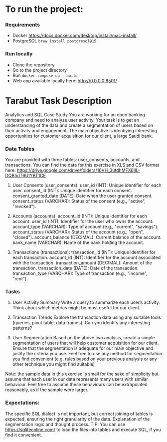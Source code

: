 # To run the project:

### Requirements
- Docker
https://docs.docker.com/desktop/install/mac-install/
- PostgreSQL 
`brew install postgresql@15`

### Run locally
- Clone the repository
- Go to the project directory
- Run `docker-compose up --build`
- Web app available locally here: http://0.0.0.0:8501/

# Tarabut Task Description

Analytics and SQL Case Study
You are working for an open banking company and need to analyze user activity. Your task is to get an understanding of the data and create a segmentation of users based on their activity and engagement.
The main objective is identiying interesting opportunities for customer acquisition for our client, a large Saudi bank.

### Data Tables
You are provided with three tables: user_consents, accounts, and transactions.
You can find the data for this exercise in XLS and CSV format here:
https://drive.google.com/drive/folders/16VH_3utdhMFX6IIL-DQBhdT6UtYBT1CE

1. User Consents (user_consents):
   user_id (INT): Unique identifier for each user.
   consent_id (INT): Unique identifier for each consent.
   consent_granted_date (DATE): Date when the user granted consent.
   consent_status (VARCHAR): Status of the consent (e.g., "active", "revoked").

2. Accounts (accounts):
   account_id (INT): Unique identifier for each account.
   user_id (INT): Identifier for the user who owns the account.
   account_type (VARCHAR): Type of account (e.g., "current", "savings").
   account_status (VARCHAR): Status of the account (e.g., "open", "closed").
   account_balance (DECIMAL): Current balance of the account.
   bank_name (VARCHAR): Name of the bank holding the account.

3. Transactions (transactions):
   transaction_id (INT): Unique identifier for each transaction.
   account_id (INT): Identifier for the account associated with the transaction.
   transaction_amount (DECIMAL): Amount of the transaction.
   transaction_date (DATE): Date of the transaction.
   transaction_type (VARCHAR): Type of transaction (e.g., "income", "rent").

### Tasks

1. User Activity Summary
   Write a query to summarize each user’s activity.
   Think about which metrics might be most useful for our client.

2. Transaction Trends
   Explore the transaction data using any suitable tools (queries, pivot table, data frames).
   Can you identify any interesting patterns?

3. User Segmentation
   Based on the above two analysis, create a simple segmentation of users that will help customer acquisition for our client.
   Ensure that the segmentation is adequate for our main objective and justify the criteria you use.
   Feel free to use any method for segmentation you find convenient (e.g. rules based on your previous analysis or any other technique you might find suitable)

Note: the sample data in this exercise is small for the sake of simplicity but assume that each user in our data represents many users with similar behaviour. Feel free to assume these behaviours can be extrapolated reasonably, as if the sample were larger.

### Expectations:
The specific SQL dialect is not important, but correct joining of tables is expected, ensuring the right granularity of the data.
Explanation of the segmentation logic and thought process.
TIP: You can use https://sqliteonline.com/ to load the files into tables and execute SQL, if you find it convenient.